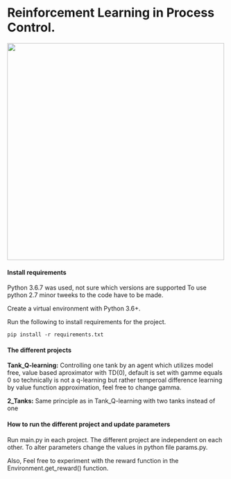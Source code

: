 # Reinforcement Learning in Process Control.

<img src="https://github.com/emedd33/Reinforcement-Learning-in-Process-Control/blob/master/Tank_Q-learning/visualize/images/DescriptionImage.png" width="500">


#### Install requirements
Python 3.6.7 was used, not sure which versions are supported
To use python 2.7 minor tweeks to the code have to be made.

Create a virtual environment with Python 3.6+.

Run the following to install requirements for the project.
```shell
pip install -r requirements.txt
```
#### The different projects
**Tank_Q-learning:** Controlling one tank by an agent which utilizes model free, value based aproximator with TD(0), default is set with gamme equals 0 so technically is not a q-learning but rather temperoal difference learning by value function approximation, feel free to change gamma.

**2_Tanks:**
Same principle as in Tank_Q-learning with two tanks instead of one

#### How to run the different project and update parameters
Run main.py in each project. The different project are independent on each other.
To alter parameters change the values in python file params.py.

Also, Feel free to experiment with the reward function in the Environment.get_reward() function.


